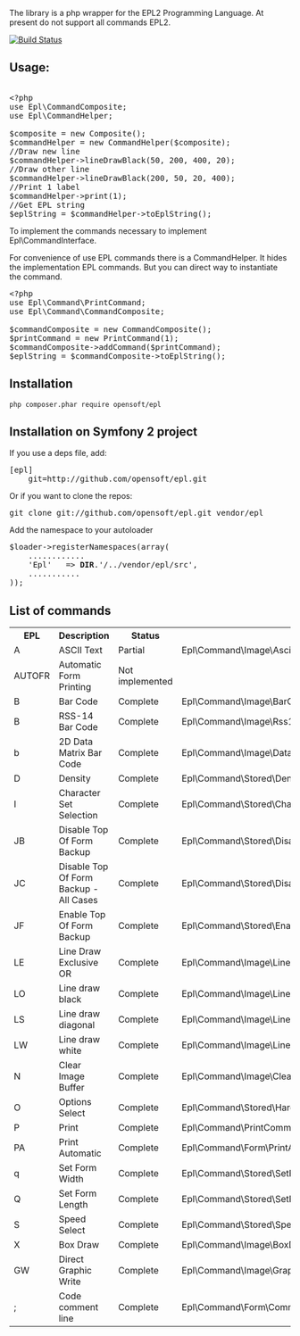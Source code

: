 The library is a php wrapper for the EPL2 Programming Language. At present do not support all commands EPL2.

[![Build Status](https://travis-ci.org/opensoft/epl.png?branch=master)](https://travis-ci.org/opensoft/epl)

<h2>Usage:</h2>

<pre>

&lt;?php
use Epl\CommandComposite;
use Epl\CommandHelper;

$composite = new Composite();
$commandHelper = new CommandHelper($composite);
//Draw new line
$commandHelper-&gt;lineDrawBlack(50, 200, 400, 20);
//Draw other line
$commandHelper-&gt;lineDrawBlack(200, 50, 20, 400);
//Print 1 label
$commandHelper-&gt;print(1);
//Get EPL string
$eplString = $commandHelper-&gt;toEplString();
</pre>

<p>To implement the commands necessary to implement Epl\CommandInterface.</p>

<p>For convenience of use EPL commands there is a CommandHelper. It hides the implementation EPL commands.
But you can direct way to instantiate the command.</p>

<pre>
&lt;?php
use Epl\Command\PrintCommand;
use Epl\Command\CommandComposite;

$commandComposite = new CommandComposite();
$printCommand = new PrintCommand(1);
$commandComposite-&gt;addCommand($printCommand);
$eplString = $commandComposite-&gt;toEplString();
</pre>

<h2>Installation</h2>

```php composer.phar require opensoft/epl```

<h2>Installation on Symfony 2 project</h2>
If you use a deps file, add:</p>

<pre>
[epl]
    git=http://github.com/opensoft/epl.git
</pre>

<p>Or if you want to clone the repos:</p>

<pre>
git clone git://github.com/opensoft/epl.git vendor/epl
</pre>

<p>Add the namespace to your autoloader</p>

<pre>
$loader-&gt;registerNamespaces(array(
    ............
    'Epl'   =&gt; <strong>DIR</strong>.'/../vendor/epl/src',
    ...........
));
</pre>

<h2>List of commands</h2>
<table>
  <tr>
<th>EPL</th>
<th>Description</th>
<th>Status</th>
<th>Class</th>
<th>Helper Method</th>
</tr><tr>
<td> A </td>
<td> ASCII Text </td>
<td> Partial </td>
<td> Epl\Command\Image\AsciiTextCommand </td>
<td> asciiText </td>
</tr><tr>
<td> AUTOFR </td>
<td> Automatic Form Printing </td>
<td> Not implemented </td>
<td> </td>
<td> </td>
</tr><tr>
<td> B </td>
<td> Bar Code </td>
<td> Complete </td>
<td> Epl\Command\Image\BarCodeCommand </td>
<td> barCode </td>
</tr><tr>
<td> B </td>
<td> RSS-14 Bar Code </td>
<td> Complete </td>
<td> Epl\Command\Image\Rss14BarCodeCommand </td>
<td> rss14BarCode </td>
</tr><tr>
<td> b </td>
<td> 2D Data Matrix Bar Code </td>
<td> Complete </td>
<td> Epl\Command\Image\DataMatrixBarCodeCommand </td>
<td> dataMatrixBarCode </td>
</tr><tr>
<td> D </td>
<td> Density </td>
<td> Complete </td>
<td> Epl\Command\Stored\DensityCommand </td>
<td> density </td>
</tr><tr>
<td> I </td>
<td> Character Set Selection </td>
<td> Complete </td>
<td> Epl\Command\Stored\CharacterSetSelectionCommand </td>
<td> characterSetSelection </td>
</tr><tr>
<td> JB </td>
<td> Disable Top Of Form Backup </td>
<td> Complete </td>
<td> Epl\Command\Stored\DisableTopOfFormBackupCommand </td>
<td> disableTopOfFormBackup </td>
</tr><tr>
<td> JC </td>
<td> Disable Top Of Form Backup - All Cases </td>
<td> Complete </td>
<td> Epl\Command\Stored\DisableTopOfFormBackupAllCasesCommand </td>
<td> disableTopOfFormBackupAllCases </td>
</tr><tr>
<td> JF </td>
<td> Enable Top Of Form Backup </td>
<td> Complete </td>
<td> Epl\Command\Stored\EnableTopOfFormBackupCommand </td>
<td> enableTopOfFormBackup </td>
</tr><tr>
<td> LE </td>
<td> Line Draw Exclusive OR </td>
<td> Complete </td>
<td> Epl\Command\Image\LineDrawExclusiveORCommand </td>
<td> lineDrawExclusiveOR </td>
</tr><tr>
<td> LO </td>
<td> Line draw black </td>
<td> Complete </td>
<td> Epl\Command\Image\LineDrawBlackCommand </td>
<td> lineDrawBlack </td>
</tr><tr>
<td> LS </td>
<td> Line draw diagonal </td>
<td> Complete </td>
<td> Epl\Command\Image\LineDrawDiagonalCommand </td>
<td> lineDrawDiagonal </td>
</tr><tr>
<td> LW </td>
<td> Line draw white </td>
<td> Complete </td>
<td> Epl\Command\Image\LineDrawWhiteCommand </td>
<td> lineDrawWhite </td>
</tr><tr>
<td> N </td>
<td> Clear Image Buffer </td>
<td> Complete </td>
<td> Epl\Command\Image\ClearImageBufferCommand </td>
<td> clearImageBuffer </td>
</tr><tr>
<td> O </td>
<td> Options Select </td>
<td> Complete </td>
<td> Epl\Command\Stored\HardwareOptionCommand </td>
<td> hardwareOption </td>
</tr><tr>
<td> P </td>
<td> Print </td>
<td> Complete </td>
<td> Epl\Command\PrintCommand </td>
<td> printLabel </td>
</tr><tr>
<td> PA </td>
<td> Print Automatic </td>
<td> Complete </td>
<td> Epl\Command\Form\PrintAutomaticCommand </td>
<td> printAutomatic </td>
</tr><tr>
<td> q </td>
<td> Set Form Width </td>
<td> Complete </td>
<td> Epl\Command\Stored\SetFormWidthCommand </td>
<td> setFormWidth </td>
</tr><tr>
<td> Q </td>
<td> Set Form Length </td>
<td> Complete </td>
<td> Epl\Command\Stored\SetFormLengthCommand </td>
<td> setFormLength </td>
</tr><tr>
<td> S </td>
<td> Speed Select </td>
<td> Complete </td>
<td> Epl\Command\Stored\SpeedCommand </td>
<td> speed </td>
</tr><tr>
<td> X </td>
<td> Box Draw </td>
<td> Complete </td>
<td> Epl\Command\Image\BoxDrawCommand </td>
<td> boxDraw </td>
</tr><tr>
<td> GW </td>
<td> Direct Graphic Write </td>
<td> Complete </td>
<td> Epl\Command\Image\GraphicWriteCommand </td>
<td> graphicWrite </td>
</tr><tr>
<td> ; </td>
<td> Code comment line </td>
<td> Complete </td>
<td> Epl\Command\Form\CommentLineCommand </td>
<td> commentLine </td>
</tr>
</table>
